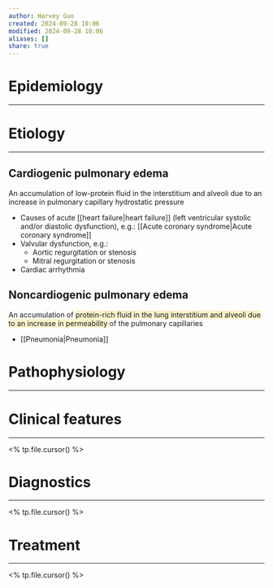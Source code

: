 ```yaml
---
author: Harvey Guo
created: 2024-09-28 10:06
modified: 2024-09-28 10:06
aliases: []
share: true
---
```

# Epidemiology
---


# Etiology
---
## Cardiogenic pulmonary edema
An accumulation of low-protein fluid in the interstitium and alveoli due to an increase in pulmonary capillary hydrostatic pressure
- Causes of acute [[heart failure|heart failure]] (left ventricular systolic and/or diastolic dysfunction), e.g.: [[Acute coronary syndrome|Acute coronary syndrome]]
- Valvular dysfunction, e.g.:
	- Aortic regurgitation or stenosis
	- Mitral regurgitation or stenosis
- Cardiac arrhythmia
## Noncardiogenic pulmonary edema
An accumulation of <span style="background:rgba(240, 200, 0, 0.2)">protein-rich fluid in the lung interstitium and alveoli due to an increase in permeability </span>of the pulmonary capillaries
- [[Pneumonia|Pneumonia]]

# Pathophysiology
---


# Clinical features
---
<% tp.file.cursor() %>

# Diagnostics
---
<% tp.file.cursor() %>

# Treatment
---
<% tp.file.cursor() %>
